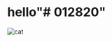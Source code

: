 # hello"# 012820" 


![cat](https://images.pexels.com/photos/617278/pexels-photo-617278.jpeg?auto=compress&cs=tinysrgb&dpr=1&w=500)

